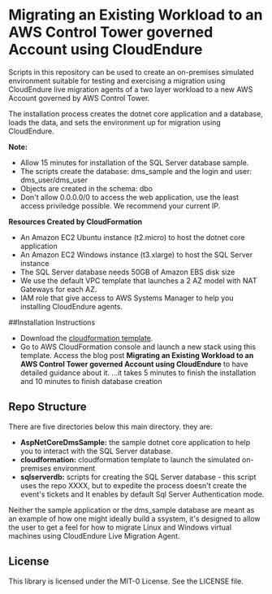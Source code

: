 # Migrating an Existing Workload to an AWS Control Tower governed Account using CloudEndure

Scripts in this repository can be used to create an on-premises simulated environment suitable for testing and exercising
a migration using CloudEndure live migration agents of a two layer workload to a new AWS Account governed by AWS Control Tower.

The installation process creates the dotnet core application and a database, loads the data, and sets the environment up for migration using CloudEndure.

**Note:**
* Allow 15 minutes for installation of the SQL Server database sample.
* The scripts create the database: dms_sample and the login and user: dms_user/dms_user 
* Objects are created in the schema: dbo
* Don't allow 0.0.0.0/0 to access the web application, use the least access priviledge possible. We recommend your current IP.

**Resources Created by CloudFormation**
* An Amazon EC2 Ubuntu instance (t2.micro) to host the dotnet core application
* An Amazon EC2 Windows instance (t3.xlarge) to host the SQL Server instance
* The SQL Server database needs 50GB of Amazon EBS disk size
* We use the default VPC template that launches a 2 AZ model with NAT Gateways for each AZ.
* IAM role that give access to AWS Systems Manager to help you installing CloudEndure agents.

##Installation Instructions
* Download the <a href="https://github.com/aws-samples/controltower-cloudendure-simulated-environment/blob/master/cloudformation/lab-onpremises-appdb.json">cloudformation template</a>.
* Go to AWS CloudFormation console and launch a new stack using this template. Access the blog post <b>Migrating an Existing Workload to an AWS Control Tower governed Account using CloudEndure</b> to have detailed guidance about it.
...it takes 5 minutes to finish the installation and 10 minutes to finish database creation

## Repo Structure
There are five directories below this main directory. they are:
* **AspNetCoreDmsSample:** the sample dotnet core application to help you to interact with the SQL Server database.
* **cloudformation:** cloudformation template to launch the simulated on-premises environment
* **sqlserverdb:** scripts for creating the SQL Server database - this script uses the repo XXXX, but to expedite the process doesn't create the event's tickets and It enables by default Sql Server Authentication mode.

Neither the sample application or the dms_sample database are meant as an example of how one might ideally build a ssystem,
it's designed to allow the user to get a feel for how to migrate Linux and Windows virtual machines using CloudEndure Live Migration Agent.

## License

This library is licensed under the MIT-0 License. See the LICENSE file.


